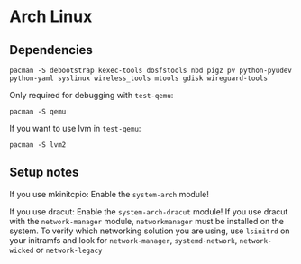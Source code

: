 # Arch Linux

## Dependencies

```
pacman -S debootstrap kexec-tools dosfstools nbd pigz pv python-pyudev python-yaml syslinux wireless_tools mtools gdisk wireguard-tools
```

Only required for debugging with `test-qemu`:
```
pacman -S qemu
```

If you want to use lvm in `test-qemu`:
```
pacman -S lvm2
```

## Setup notes

If you use mkinitcpio: Enable the `system-arch` module!

If you use dracut: Enable the `system-arch-dracut` module!
If you use dracut with the `network-manager` module, `networkmanager` must be installed on the system.
To verify which networking solution you are using, use `lsinitrd` on your initramfs and look for `network-manager`, `systemd-network`, `network-wicked` or `network-legacy`
